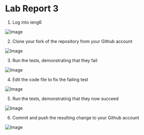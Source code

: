 # Lab Report 3

1) Log into ieng6

![Image]()

2) Clone your fork of the repository from your Github account

![Image]()

3) Run the tests, demonstrating that they fail

![Image]()

4) Edit the code file to fix the failing test

![Image]()

5) Run the tests, demonstrating that they now succeed

![Image]()

6) Commit and push the resulting change to your Github account

![Image]()
